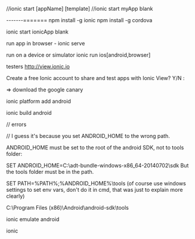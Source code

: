 //ionic start [appName] [template]
//ionic start myApp blank


-------=======
npm install -g ionic
npm install -g cordova

ionic start ionicApp blank

run app in browser    -   ionic serve


run on a device or simulator 
     ionic run ios[android,browser]

testers
 http://view.ionic.io 


Create a free Ionic account to share and test apps with Ionic View?   Y/N :

 
=> download the google canary 

ionic platform add android 

ionic build android

// errors  

//
I guess it's because you set ANDROID_HOME to the wrong path.

ANDROID_HOME must be set to the root of the android SDK, not to tools folder:

SET ANDROID_HOME=C:\adt-bundle-windows-x86_64-20140702\sdk
But the tools folder must be in the path.

SET PATH=%PATH%;%ANDROID_HOME%\tools
(of course use windows settings to set env vars, don't do it in cmd, that was just to explain more clearly)

C:\Program Files (x86)\Android\android-sdk\tools


ionic emulate android




ionic 